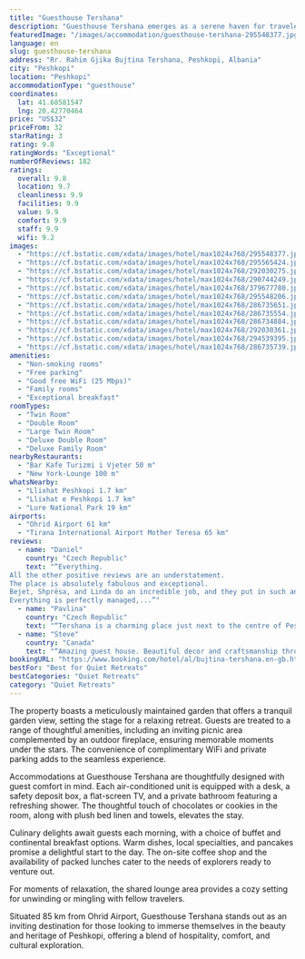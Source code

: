 ```yaml
---
title: "Guesthouse Tershana"
description: "Guesthouse Tershana emerges as a serene haven for travelers seeking a blend of comfort and convenience, located in the picturesque town of Peshkopi."
featuredImage: "/images/accommodation/guesthouse-tershana-295548377.jpg"
language: en
slug: guesthouse-tershana
address: "Rr. Rahim Gjika Bujtina Tershana, Peshkopi, Albania"
city: "Peshkopi"
location: "Peshkopi"
accommodationType: "guesthouse"
coordinates:
  lat: 41.68581547
  lng: 20.42770464
price: "US$32"
priceFrom: 32
starRating: 3
rating: 9.8
ratingWords: "Exceptional"
numberOfReviews: 182
ratings:
  overall: 9.8
  location: 9.7
  cleanliness: 9.9
  facilities: 9.9
  value: 9.9
  comfort: 9.9
  staff: 9.9
  wifi: 9.2
images:
  - "https://cf.bstatic.com/xdata/images/hotel/max1024x768/295548377.jpg?k=7d02dfbfbb85c4ed432f3702d7d0567d65942296346174f4af58019a4adbcb58&o=&hp=1"
  - "https://cf.bstatic.com/xdata/images/hotel/max1024x768/295565424.jpg?k=0a6b66308d366b97f1c2c9dc8f72726070b43f653c1b700f255c406182e6a6eb&o=&hp=1"
  - "https://cf.bstatic.com/xdata/images/hotel/max1024x768/292030275.jpg?k=def9008b950ae0eb759ac427ac96dfc01e3395944d1d1aa662bd74460053c1a3&o=&hp=1"
  - "https://cf.bstatic.com/xdata/images/hotel/max1024x768/290744249.jpg?k=2d8e4765c2e5fab46eaeeb8ff2b4bdebe2e3021da3d31dc85fa497c9276dd485&o=&hp=1"
  - "https://cf.bstatic.com/xdata/images/hotel/max1024x768/379677780.jpg?k=656c05720c445acc86cf702dee2a73da02059373336be21e15e55023afe116e0&o=&hp=1"
  - "https://cf.bstatic.com/xdata/images/hotel/max1024x768/295548206.jpg?k=07b2db5877094388171532376eb64a9c36f913fabd3cdff1a44b99ef98197cf1&o=&hp=1"
  - "https://cf.bstatic.com/xdata/images/hotel/max1024x768/286735651.jpg?k=545717a9e5953bab00c3c68002d552b8abd3b46ee91ec9b9eac27ceb5e2f2ec6&o=&hp=1"
  - "https://cf.bstatic.com/xdata/images/hotel/max1024x768/286735554.jpg?k=392f4353aae613370e68d700d980eef1a9571c64cc4d3dca5df35c5501c43527&o=&hp=1"
  - "https://cf.bstatic.com/xdata/images/hotel/max1024x768/286734884.jpg?k=42bfb89983c090f87fff6d4c098854bea0253a7fd499f2363f7cb81c53945b5e&o=&hp=1"
  - "https://cf.bstatic.com/xdata/images/hotel/max1024x768/292030361.jpg?k=d2bf4a1eabdbc556be7e7c49b2df19684cbf0590bdd70378bf9daa32141fce1a&o=&hp=1"
  - "https://cf.bstatic.com/xdata/images/hotel/max1024x768/294539395.jpg?k=405f0018b98fce8187b362f2c67e88ba7b8c9c157439b494dec3b99e771385f0&o=&hp=1"
  - "https://cf.bstatic.com/xdata/images/hotel/max1024x768/286735739.jpg?k=dd9879f6259cdb3052c8b75fa9524247b6cfa17a741e339d6003d320a5149aa9&o=&hp=1"
amenities:
  - "Non-smoking rooms"
  - "Free parking"
  - "Good free WiFi (25 Mbps)"
  - "Family rooms"
  - "Exceptional breakfast"
roomTypes:
  - "Twin Room"
  - "Double Room"
  - "Large Twin Room"
  - "Deluxe Double Room"
  - "Deluxe Family Room"
nearbyRestaurants:
  - "Bar Kafe Turizmi i Vjeter 50 m"
  - "New York-Lounge 100 m"
whatsNearby:
  - "Llixhat Peshkopi 1.7 km"
  - "Llixhat e Peshkopi 1.7 km"
  - "Lure National Park 19 km"
airports:
  - "Ohrid Airport 61 km"
  - "Tirana International Airport Mother Teresa 65 km"
reviews:
  - name: "Daniel"
    country: "Czech Republic"
    text: "“Everything.
All the other positive reviews are an understatement.
The place is absolutely fabulous and exceptional.
Bejet, Shprësa, and Linda do an incredible job, and they put in such an amazing and honest effort.
Everything is perfectly managed,...”"
  - name: "Pavlina"
    country: "Czech Republic"
    text: "“Tershana is a charming place just next to the centre of Peshkopi with extremely kind owners who do absolutely everything for you. The rooms are equipped with sturdy quality furniture and the beds are very comfortable. Breakfast is very good too!”"
  - name: "Steve"
    country: "Canada"
    text: "“Amazing guest house. Beautiful decor and craftsmanship throughout. Great kitchen and garden. Our room was very comfortable, clean and quiet. We were greeted and immediately made to feel welcome on arrival. The owner and his family were all...”"
bookingURL: "https://www.booking.com/hotel/al/bujtina-tershana.en-gb.html?aid=8035640"
bestFor: "Best for Quiet Retreats"
bestCategories: "Quiet Retreats"
category: "Quiet Retreats"
---
```


The property boasts a meticulously maintained garden that offers a tranquil garden view, setting the stage for a relaxing retreat. Guests are treated to a range of thoughtful amenities, including an inviting picnic area complemented by an outdoor fireplace, ensuring memorable moments under the stars. The convenience of complimentary WiFi and private parking adds to the seamless experience.

Accommodations at Guesthouse Tershana are thoughtfully designed with guest comfort in mind. Each air-conditioned unit is equipped with a desk, a safety deposit box, a flat-screen TV, and a private bathroom featuring a refreshing shower. The thoughtful touch of chocolates or cookies in the room, along with plush bed linen and towels, elevates the stay.

Culinary delights await guests each morning, with a choice of buffet and continental breakfast options. Warm dishes, local specialties, and pancakes promise a delightful start to the day. The on-site coffee shop and the availability of packed lunches cater to the needs of explorers ready to venture out.

For moments of relaxation, the shared lounge area provides a cozy setting for unwinding or mingling with fellow travelers.

Situated 85 km from Ohrid Airport, Guesthouse Tershana stands out as an inviting destination for those looking to immerse themselves in the beauty and heritage of Peshkopi, offering a blend of hospitality, comfort, and cultural exploration.